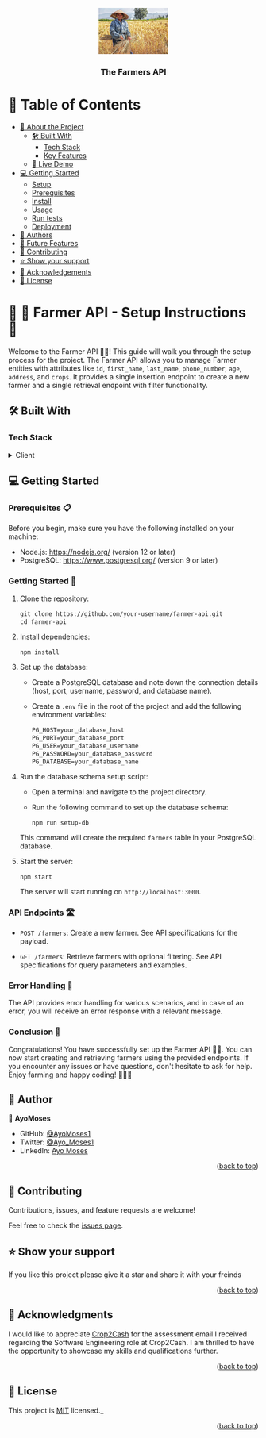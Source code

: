 <a name="readme-top"></a>

<div align="center">

  <img src="assets/farmersa.jpg" alt="logo" width="140"  height="auto" />
  <br/>

  <h3><b>The Farmers API</b></h3>

</div>

<!-- TABLE OF CONTENTS -->

# 📗 Table of Contents

- [📖 About the Project](#about-project)
  - [🛠 Built With](#built-with)
    - [Tech Stack](#tech-stack)
    - [Key Features](#key-features)
  - [🚀 Live Demo](#live-demo)
- [💻 Getting Started](#getting-started)
  - [Setup](#setup)
  - [Prerequisites](#prerequisites)
  - [Install](#install)
  - [Usage](#usage)
  - [Run tests](#run-tests)
  - [Deployment](#triangular_flag_on_post-deployment)
- [👥 Authors](#authors)
- [🔭 Future Features](#future-features)
- [🤝 Contributing](#contributing)
- [⭐️ Show your support](#support)
- [🙏 Acknowledgements](#acknowledgements)
- [📝 License](#license)


# 📖 🌱 Farmer API - Setup Instructions 🚀 <a name="about-project"></a>

Welcome to the Farmer API 🌽🚜! This guide will walk you through the setup process for the project. The Farmer API allows you to manage Farmer entities with attributes like `id`, `first_name`, `last_name`, `phone_number`, `age`, `address`, and `crops`. It provides a single insertion endpoint to create a new farmer and a single retrieval endpoint with filter functionality.


## 🛠 Built With <a name="built-with"></a>

### Tech Stack <a name="tech-stack"></a>

<details>
  <summary>Client</summary>
  <ul>
    <li><a href="#">Node JS</a></li>
    <li><a href="#">PostgreSQL</a></li>
  </ul>
</details>


## 💻 Getting Started <a name="getting-started"></a>

### Prerequisites 📋

Before you begin, make sure you have the following installed on your machine:

- Node.js: https://nodejs.org/ (version 12 or later)
- PostgreSQL: https://www.postgresql.org/ (version 9 or later)

### Getting Started 🏁

1. Clone the repository:

   ```
   git clone https://github.com/your-username/farmer-api.git
   cd farmer-api
   ```

2. Install dependencies:

   ```
   npm install
   ```

3. Set up the database:

   - Create a PostgreSQL database and note down the connection details (host, port, username, password, and database name).

   - Create a `.env` file in the root of the project and add the following environment variables:

     ```
     PG_HOST=your_database_host
     PG_PORT=your_database_port
     PG_USER=your_database_username
     PG_PASSWORD=your_database_password
     PG_DATABASE=your_database_name
     ```

4. Run the database schema setup script:

   - Open a terminal and navigate to the project directory.

   - Run the following command to set up the database schema:

     ```
     npm run setup-db
     ```

   This command will create the required `farmers` table in your PostgreSQL database.

5. Start the server:

   ```
   npm start
   ```

   The server will start running on `http://localhost:3000`.

### API Endpoints 🛣️

- `POST /farmers`: Create a new farmer. See API specifications for the payload.

- `GET /farmers`: Retrieve farmers with optional filtering. See API specifications for query parameters and examples.

### Error Handling 🚫

The API provides error handling for various scenarios, and in case of an error, you will receive an error response with a relevant message.

### Conclusion 🏁

Congratulations! You have successfully set up the Farmer API 🌽🚜. You can now start creating and retrieving farmers using the provided endpoints. If you encounter any issues or have questions, don't hesitate to ask for help. Enjoy farming and happy coding! 🌾🚀🌟



## 👥 Author <a name="authors"></a>

👤 **AyoMoses**

- GitHub: [@AyoMoses1](https://github.com/AyoMoses1)
- Twitter: [@Ayo_Moses1](https://twitter.com/Ayo_Moses1)
- LinkedIn: [Ayo Moses](https://www.linkedin.com/in/ayo-moses-493946184/)

<p align="right">(<a href="#readme-top">back to top</a>)</p>


## 🤝 Contributing <a name="contributing"></a>

Contributions, issues, and feature requests are welcome!

Feel free to check the [issues page](../../issues/).

## ⭐️ Show your support <a name="support"></a>

If you like this project please give it a star and share it with your freinds 

<p align="right">(<a href="#readme-top">back to top</a>)</p>


## 🙏 Acknowledgments <a name="acknowledgements"></a>

I would like to appreciate [Crop2Cash](https://www.crop2cash.com.ng/) for the assessment email I received regarding the Software Engineering role at Crop2Cash. I am thrilled to have the opportunity to showcase my skills and qualifications further.


<p align="right">(<a href="#readme-top">back to top</a>)</p>

## 📝 License <a name="license"></a>

This project is [MIT](./LICENSE) licensed._

<p align="right">(<a href="#readme-top">back to top</a>)</p>